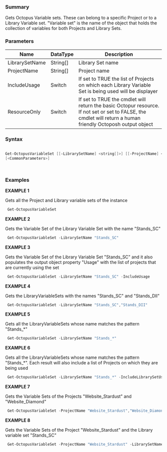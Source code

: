 ﻿### Summary

Gets Octopus Variable sets. These can belong to a specific Project or to a Library Variable set. "Variable set" is the name of the object that holds the collection of variables for both Projects and Library Sets.
### Parameters
| Name | DataType          | Description |
| ------------- | ----------- | ----------- |
| LibrarySetName | String[] |  Library Set name     |
| ProjectName | String[] |  Project name     |
| IncludeUsage | Switch |  If set to TRUE the list of Projects on which each Library Variable Set is being used will be displayer     |
| ResourceOnly | Switch |  If set to TRUE the cmdlet will return the basic Octopur resource. If not set or set to FALSE, the cmdlet will return a human friendly Octoposh output object     |

### Syntax
``` powershell

Get-OctopusVariableSet [[-LibrarySetName] <string[]>] [[-ProjectName] <string[]>] [-IncludeUsage <SwitchParameter>] [-ResourceOnly <SwitchParameter>] 
[<CommonParameters>]




``` 

### Examples 

**EXAMPLE 1**

Gets all the Project and Library variable sets of the instance

``` powershell 
 Get-OctopusVariableSet
``` 

**EXAMPLE 2**

Gets the Variable Set of the Library Variable Set with the name "Stands_SC"

``` powershell 
 Get-OctopusVariableSet -LibrarySetName "Stands_SC"
``` 

**EXAMPLE 3**

Gets the Variable Set of the Library Variable Set "Stands_SC" and it also populates the output object property "Usage" with the list of projects that are currently using the set

``` powershell 
 Get-OctopusVariableSet -LibrarySetName "Stands_SC" -IncludeUsage
``` 

**EXAMPLE 4**

Gets the LibraryVariableSets with the names "Stands_SC" and "Stands_DII"

``` powershell 
 Get-OctopusVariableSet -LibrarySetName "Stands_SC","Stands_DII"
``` 

**EXAMPLE 5**

Gets all the LibraryVariableSets whose name matches the pattern "Stands_*"

``` powershell 
 Get-OctopusVariableSet -LibrarySetName "Stands_*"
``` 

**EXAMPLE 6**

Gets all the LibraryVariableSets whose name matches the pattern "Stands_*". Each result will also include a list of Projects on which they are being used

``` powershell 
 Get-OctopusVariableSet -LibrarySetName "Stands_*" -IncludeLibrarySetUsage
``` 

**EXAMPLE 7**

Gets the Variable Sets of the Projects "Website_Stardust" and "Website_Diamond"

``` powershell 
 Get-OctopusVariableSet -ProjectName "Website_Stardust","Website_Diamond"
``` 

**EXAMPLE 8**

Gets the Variable Sets of the Project "Website_Stardust" and the Library variable set "Stands_SC"

``` powershell 
 Get-OctopusVariableSet -ProjectName "Website_Stardust" -LibrarySetName "Stands_SC"
``` 

